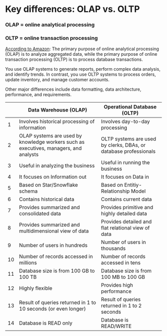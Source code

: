 # Key differences: OLAP vs. OLTP

### OLAP = online analytical processing

### OLTP = online transaction processing

[According to Amazon](https://aws.amazon.com/compare/the-difference-between-olap-and-oltp/#:~:text=OLAP%20databases%20store%20data%20in,focus%20on%20one%20data%20aspect.):
The primary purpose of online analytical processing (OLAP) 
is to analyze aggregated data, while the primary purpose of 
online transaction processing (OLTP) is to process database 
transactions.

You use OLAP systems to generate reports, perform complex 
data analysis, and identify trends. In contrast, you use 
OLTP systems to process orders, update inventory, and manage 
customer accounts.

Other major differences include data formatting, 
data architecture, performance, and requirements. 


|     | Data Warehouse (OLAP)                        | Operational Database (OLTP)               |
| --- | -------------------------------------------- | ----------------------------------------- |
|  1  |Involves historical processing of information | Involves day-to-day processing            |
|  2  |OLAP systems are used by knowledge workers such as executives, managers, and analysts     | OLTP systems are used by clerks, DBAs, or database professionals |
|  3  |Useful in analyzing the business              | Useful in running the business    |
|  4  |It focuses on Information out                 | It focuses on Data in |
|  5  |Based on Star/Snowflake schema                | Based on Entitiy-Relationship Model |
|  6  |Contains historical data                      | Contains current data |
|  7  |Provides summarized and consolidated data     | Provides primitive and highly detailed data |
|  8  |Provides summarized and multidimensional view of data     | Provides detailed and flat relational view of data |
|  9  |Number of users in hundreds     | Number of users in thousands |
|  10 |Number of records accessed in millions     | Number of records accessed in tens |
|  11 |Database size is from 100 GB to 100 TB     | Database size is from 100 MB to 100 GB |
|  12 |Highly flexible                      | Provides high performance|
|  13 |Result of queries returned in 1 to 10 seconds (or even longer)| Result of queries returned in 1 to 2 seconds |
|  14 |Database is READ only     | Database is READ/WRITE |



